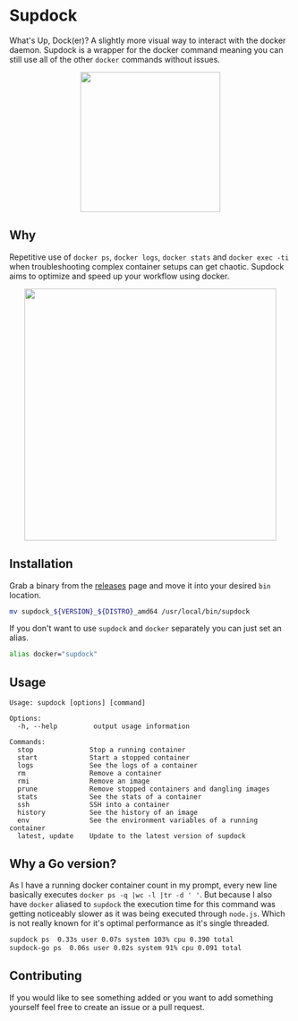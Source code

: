 # Supdock
What's Up, Dock(er)? A slightly more visual way to interact with the docker daemon. Supdock is a wrapper for the docker command meaning you can still use all of the other `docker` commands without issues.

<p align="center">
<img src="https://i.imgur.com/ATV0nP7.png" width="250">

## Why
Repetitive use of `docker ps`, `docker logs`, `docker stats` and `docker exec -ti` when troubleshooting  complex container setups can get chaotic. Supdock aims to optimize and speed up your workflow using docker.

<p align="center">
<img src="https://i.imgur.com/moY077k.gif" width="450">

## Installation
Grab a binary from the [releases](https://github.com/segersniels/supdock-go/releases) page and move it into your desired `bin` location.

```bash
mv supdock_${VERSION}_${DISTRO}_amd64 /usr/local/bin/supdock
```

If you don't want to use `supdock` and `docker` separately you can just set an alias.

```bash
alias docker="supdock"
```

## Usage
```
Usage: supdock [options] [command]

Options:      
  -h, --help         output usage information

Commands:
  stop              Stop a running container
  start             Start a stopped container
  logs              See the logs of a container
  rm                Remove a container
  rmi               Remove an image
  prune             Remove stopped containers and dangling images
  stats             See the stats of a container
  ssh               SSH into a container
  history           See the history of an image
  env               See the environment variables of a running container
  latest, update    Update to the latest version of supdock
```

## Why a Go version?
As I have a running docker container count in my prompt, every new line basically executes `docker ps -q |wc -l |tr -d ' '`. But because I also have `docker` aliased to `supdock` the execution time for this command was getting noticeably slower as it was being executed through `node.js`. Which is not really known for it's optimal performance as it's single threaded.

```bash
supdock ps  0.33s user 0.07s system 103% cpu 0.390 total
supdock-go ps  0.06s user 0.02s system 91% cpu 0.091 total
```

## Contributing
If you would like to see something added or you want to add something yourself feel free to create an issue or a pull request.
